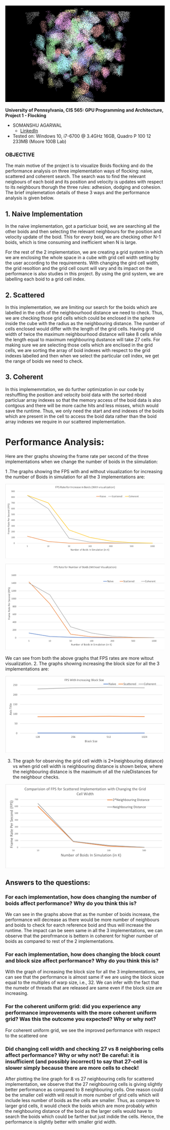 ![](images/project1.gif)

**University of Pennsylvania, CIS 565: GPU Programming and Architecture,
Project 1 - Flocking**

* SOMANSHU AGARWAL
  * [LinkedIn](https://www.linkedin.com/in/somanshu25)
* Tested on: Windows 10, i7-6700 @ 3.4GHz 16GB, Quadro P 100 12 233MB (Moore 100B Lab)

### OBJECTIVE

The main motive of the project is to visualize Boids flocking and do the performance analysis on three implementation ways of flocking: naive, scattered and coherent search. The search was to find the relevant neigbours of each boid and its position and velocity is updates with respect to its neighbours thorugh the three rules: adhesion, dodging and cohesion. The brief implemetation details of these 3 ways and the performance analysis is given below.

## 1. Naive Implementation

In the naive implementation, got a particluar boid, we are searching all the other boids and then selecting the relevant neighbours for the position and velocity update of the boid. This for every boid, we are checking other N-1 boids, which is time consuming and inefficient when N is large. 

For the rest of the 2 implementation, we are creating a grid system in which we are enclosing the whole space in a cube with grid cell width setting by the user according to the requirements. With changing the gird cell width, the grid resoltion and the grid cell count will vary and its impact on the performance is also studies in this project. By using the grid system, we are labelling each boid to a grid cell index.

## 2. Scattered 

In this implementation, we are limiting our search for the boids which are labelled in the cells of the neighbourhood distance we need to check. Thus, we are checking those grid cells which could be enclosed in the sphere inside the cube with the radius as the neighbouring distance. The number of cells enclosed would differ with the length of the grid cells. Having grid width of twice the maximum neighbourhood distance will take 8 cells while the length equal to maximum neighbouring dustance will take 27 cells. For making sure we are selecting those cells which are enclised in the grid cells, we are sorting the array of boid indexes with respect to the grid indexes labelled and then when we select the particular cell index, we get the range of boids we need to check.

## 3. Coherent

In this implememntation, we do further optimization in our code by reshuffling the position and velocity boid data with the sorted nboid particluar array indexes so that the memory access of the boid data is also contgous and there will be more cache hits and less misses, which would save the runtime. Thus, we only need the start and end indexes of the boids which are present in the cell to access the boid data rather than the boid array indexes we require in our scattered implementation.

# Performance Analysis:

Here are ther graphs showing the frame rate per second of the three implementations when we change the number of boids in the siimulation:

1 .The graphs showing the FPS with and without visualization for increasing the number of Boids in simulation for all the 3 implementations are:

![](images/Chart_Boid_Count_With_Visual.png)


![](images/Chart_Boid_Count_Without_Visual.png)

We can see from both the above graphs that FPS rates are more witout visualization. 
2. The graphs showing increasing the block size for all the 3 implementations are:

![](images/Chart_Block_Size.png)

3. The graph for observing the grid cell width is 2*(neighbouring distance) vs when grid cell width is neighbouring distance is shown below, where the neighbouring distance is the maximum of all the ruleDistances for the neighbour checks.

![](images/Chart_Grid_CellWidth_Change.png)

## Answers to the questions:
### For each implementation, how does changing the number of boids affect performance? Why do you think this is?
We can see in the graphs above that as the number of boids increase, the performance will decrease as there would be more number of neighbours and boids to check for earch reference boid and thus will increase the runtime. The impact can be seen same in all the 3 implementations, we can observe that the perofrmance is bettern in coherent for higher number of boids as compared to rest of the 2 implementations.

### For each implementation, how does changing the block count and block size affect performance? Why do you think this is?
With the graph of increasing the block size for all the 3 implementations, we can see that the performance is almost same if we are using the block sioze equal to the multiples of warp size, i.e., 32. We can infer with the fact that the numebr of threads that are released are same even if the block size are increasing.

### For the coherent uniform grid: did you experience any performance improvements with the more coherent uniform grid? Was this the outcome you expected? Why or why not?
For coherent uniform grid, we see the improved performance with respect to the scattered one

### Did changing cell width and checking 27 vs 8 neighboring cells affect performance? Why or why not? Be careful: it is insufficient (and possibly incorrect) to say that 27-cell is slower simply because there are more cells to check!
After plotting the line graph for 8 vs 27 neighbouring cells for scattered implementation, we observe that the 27 neighbouring cells is giving slightly better performance as compared to 8 neighbouring cells. One reason could be the smaller cell width will result in more number of grid cells which will include less number of boids as the cells are smaller. Thus, as compare to larger grid cells, it would check the boids which are more probably wthin the neighbouring distance of the boid as the larger cells would have to search the boids which could be farther but just indide the cells. Hence, the performance is slightly better with smaller grid width.




